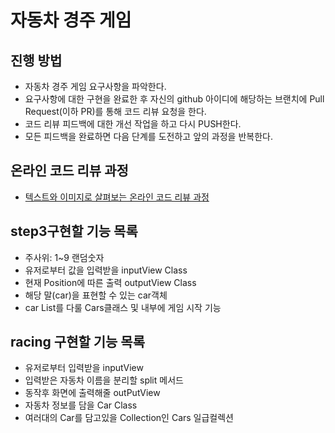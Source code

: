 # 자동차 경주 게임
## 진행 방법
* 자동차 경주 게임 요구사항을 파악한다.
* 요구사항에 대한 구현을 완료한 후 자신의 github 아이디에 해당하는 브랜치에 Pull Request(이하 PR)를 통해 코드 리뷰 요청을 한다.
* 코드 리뷰 피드백에 대한 개선 작업을 하고 다시 PUSH한다.
* 모든 피드백을 완료하면 다음 단계를 도전하고 앞의 과정을 반복한다.

## 온라인 코드 리뷰 과정
* [텍스트와 이미지로 살펴보는 온라인 코드 리뷰 과정](https://github.com/next-step/nextstep-docs/tree/master/codereview)

## step3구현할 기능 목록
* 주사위: 1~9 랜덤숫자
* 유저로부터 값을 입력받을 inputView Class
* 현재 Position에 따른 출력 outputView Class
* 해당 말(car)을 표현할 수 있는 car객체
* car List를 다룰 Cars클래스 및 내부에 게임 시작 기능


## racing 구현할 기능 목록
* 유저로부터 입력받을 inputView
* 입력받은 자동차 이름을 분리할 split 메서드
* 동작후 화면에 출력해줄 outPutView
* 자동차 정보를 담을 Car Class 
* 여러대의 Car를 담고있을 Collection인 Cars 일급컬렉션

